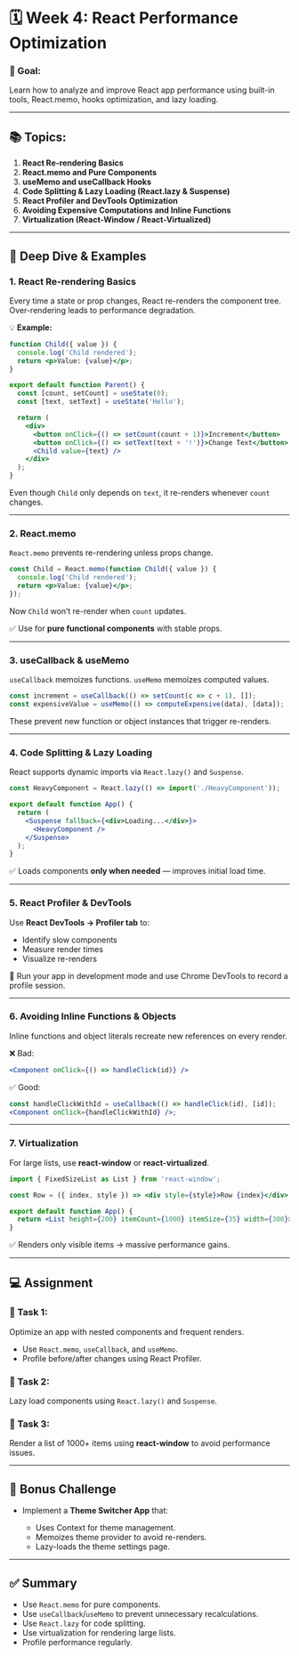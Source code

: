# 🗓️ Week 4: React Performance Optimization

### 🎯 Goal:

Learn how to analyze and improve React app performance using built-in tools, React.memo, hooks optimization, and lazy loading.

---

## 📚 Topics:

1. **React Re-rendering Basics**
2. **React.memo and Pure Components**
3. **useMemo and useCallback Hooks**
4. **Code Splitting & Lazy Loading (React.lazy & Suspense)**
5. **React Profiler and DevTools Optimization**
6. **Avoiding Expensive Computations and Inline Functions**
7. **Virtualization (React-Window / React-Virtualized)**

---

## 🧠 Deep Dive & Examples

### 1. React Re-rendering Basics

Every time a state or prop changes, React re-renders the component tree. Over-rendering leads to performance degradation.

💡 **Example:**

```jsx
function Child({ value }) {
  console.log('Child rendered');
  return <p>Value: {value}</p>;
}

export default function Parent() {
  const [count, setCount] = useState(0);
  const [text, setText] = useState('Hello');

  return (
    <div>
      <button onClick={() => setCount(count + 1)}>Increment</button>
      <button onClick={() => setText(text + '!')}>Change Text</button>
      <Child value={text} />
    </div>
  );
}
```

Even though `Child` only depends on `text`, it re-renders whenever `count` changes.

---

### 2. React.memo

`React.memo` prevents re-rendering unless props change.

```jsx
const Child = React.memo(function Child({ value }) {
  console.log('Child rendered');
  return <p>Value: {value}</p>;
});
```

Now `Child` won’t re-render when `count` updates.

✅ Use for **pure functional components** with stable props.

---

### 3. useCallback & useMemo

`useCallback` memoizes functions. `useMemo` memoizes computed values.

```jsx
const increment = useCallback(() => setCount(c => c + 1), []);
const expensiveValue = useMemo(() => computeExpensive(data), [data]);
```

These prevent new function or object instances that trigger re-renders.

---

### 4. Code Splitting & Lazy Loading

React supports dynamic imports via `React.lazy()` and `Suspense`.

```jsx
const HeavyComponent = React.lazy(() => import('./HeavyComponent'));

export default function App() {
  return (
    <Suspense fallback={<div>Loading...</div>}>
      <HeavyComponent />
    </Suspense>
  );
}
```

✅ Loads components **only when needed** — improves initial load time.

---

### 5. React Profiler & DevTools

Use **React DevTools → Profiler tab** to:

* Identify slow components
* Measure render times
* Visualize re-renders

📍 Run your app in development mode and use Chrome DevTools to record a profile session.

---

### 6. Avoiding Inline Functions & Objects

Inline functions and object literals recreate new references on every render.

❌ Bad:

```jsx
<Component onClick={() => handleClick(id)} />
```

✅ Good:

```jsx
const handleClickWithId = useCallback(() => handleClick(id), [id]);
<Component onClick={handleClickWithId} />;
```

---

### 7. Virtualization

For large lists, use **react-window** or **react-virtualized**.

```jsx
import { FixedSizeList as List } from 'react-window';

const Row = ({ index, style }) => <div style={style}>Row {index}</div>;

export default function App() {
  return <List height={200} itemCount={1000} itemSize={35} width={300}>{Row}</List>;
}
```

✅ Renders only visible items → massive performance gains.

---

## 💻 Assignment

### 🎯 Task 1:

Optimize an app with nested components and frequent renders.

* Use `React.memo`, `useCallback`, and `useMemo`.
* Profile before/after changes using React Profiler.

### 🎯 Task 2:

Lazy load components using `React.lazy()` and `Suspense`.

### 🎯 Task 3:

Render a list of 1000+ items using **react-window** to avoid performance issues.

---

## 🧩 Bonus Challenge

* Implement a **Theme Switcher App** that:

  * Uses Context for theme management.
  * Memoizes theme provider to avoid re-renders.
  * Lazy-loads the theme settings page.

---

## ✅ Summary

* Use `React.memo` for pure components.
* Use `useCallback`/`useMemo` to prevent unnecessary recalculations.
* Use `React.lazy` for code splitting.
* Use virtualization for rendering large lists.
* Profile performance regularly.

